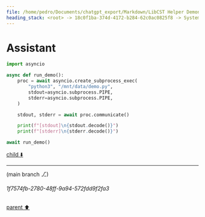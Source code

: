 ```yaml
---
file: /home/pedro/Documents/chatgpt_export/Markdown/LibCST Helper Demonstration.md
heading_stack: <root> -> 18c0f1ba-374d-4172-b284-62c0ac0825f8 -> System -> 28b397c4-d269-4da8-98b4-b7dd276704c0 -> System -> aaa2665f-1e84-4cfd-921d-9a9e022a20dd -> User -> 64222186-7076-4ab1-ac82-a592c46aaf7d -> Assistant -> 0722e61c-10d6-4ddc-8d65-2687e32de790 -> Tool -> eaadfc85-96ad-46b5-890b-9577e8be73ea -> Assistant -> ab2d4700-7b84-4859-b220-f4e5454f730c -> Assistant -> 977264ba-ab27-46ce-828a-8f286e18f2f2 -> Tool -> 1d0d6ff0-c483-49c7-a6d8-5f49f5690cd0 -> Assistant -> b20ee073-a977-4047-ae51-666485745387 -> Assistant -> a0c81de4-0f77-4c57-b61c-4c213824def5 -> Tool -> cffbf75d-737c-40a6-8552-538f2d18a984 -> Assistant -> c40d6097-be50-4173-94ac-45fc87f6089b -> Assistant -> c3a9d57b-390f-4554-b240-97f271752492 -> Tool -> 25c70651-a21d-42c0-81c6-6fc6bdd1a2b6 -> Assistant -> aaa26001-fe0d-47d1-80a8-5546bccf40f5 -> User -> 122a0bdb-60cf-49e8-97de-8056376805ad -> Assistant -> Architecture -> Steps -> aaa22d63-7e3c-4038-ae81-c6da628abe7f -> User -> 6fb29092-adfa-49ef-a8c5-fbc475e168a1 -> Assistant -> 7d7d6e99-4842-46d8-a52f-d71e2f3d7e6b -> Tool -> 82f581f6-38c2-44da-a671-e70cf7bae462 -> Assistant -> aaa22c7e-7317-4a50-9cca-fcfc6c57acb5 -> User -> 640e9df2-372c-428c-aacb-af03ae802638 -> Assistant -> 60653f00-3541-49d1-82c1-a9eb3f5b667a -> Tool -> 006cbbe3-77a2-4072-94f3-f4cb643605fa -> Assistant -> 97388ae7-f3a7-49ad-be0a-4cec2faedfa8 -> Assistant -> aaa2f55c-57c9-4dc3-a910-623965400b88 -> User -> 7d1a20d5-e084-41d1-890f-331abd0b26eb -> Assistant -> 0c40e6f8-100e-44c9-b62a-ac85f8d426d6 -> Tool -> 17772f25-568a-43bc-a834-13a596a38837 -> Assistant -> 85817d38-9c91-4bbe-ad14-64f29b333dbd -> Assistant -> d5864175-67b9-49d7-9d65-3eb6a4a9d563 -> Tool -> 46e18970-6031-4682-9dd1-9402004cc8c6 -> Assistant -> 6f9fb546-1f45-40a4-9a91-7e4d8aa988de -> Assistant -> ea8206e7-1975-4619-a755-32cfbb5f002d -> Tool -> 943dae8b-997f-41ff-b5b7-b0ee8bb41213 -> Assistant -> 83ef2838-1788-49af-adb6-96a4b9e0c5ff -> Assistant -> 68004ece-c8f0-4aed-a7c7-ac97b88b2070 -> Tool -> 4f32fb32-9b65-49be-aa97-97379bf0d270 -> Assistant -> 877f7de8-009d-40b0-ac24-7c9229a829dd -> Assistant -> 0b9a6b59-011f-4c94-96a5-62b57429d91c -> Tool -> 8ba0c8d9-9055-48c1-b2fb-be14b9e86d98 -> Assistant -> 620f1811-2c21-4fe2-903b-0714f30bdcb0 -> Assistant -> 87398c72-7f83-41ea-8add-5942cc4a5b3f -> Tool -> 3bf63e94-2201-4ad3-ab06-28b0aee92b98 -> Assistant -> aaa27cfb-347a-4cb5-aa55-aacc9c15a5c5 -> User -> cfe67c45-839e-4cdb-a683-979853f35175 -> Assistant -> 0b80a9b8-90ca-47c9-bc68-70ea639464a4 -> Assistant -> aaa21714-1b65-49e6-b50b-de61f87d9d90 -> User -> a976eb9e-792f-4e54-aefe-e10a64ce3aa2 -> Assistant -> aaa23549-5d11-4cb6-b2d7-b91b56aa57c9 -> User -> 1598d8b2-5788-43eb-9eea-b68e34cb2af7 -> Assistant -> d16c379a-d6ed-4f57-a944-8ccbcb178ee0 -> Tool -> bef5c725-d101-46ec-9403-c878cc4b35d8 -> Assistant -> 0a74db13-baf0-4b02-b804-883055660e09 -> Assistant -> 56588086-ff6f-475e-b9b3-ed9b673300bb -> Tool -> 669e851b-c8e5-4f95-a48a-cf43b4b14c34 -> Assistant -> 66daa30c-34fd-4da2-8910-9806fe89c2dd -> Assistant -> 4dcdd744-3130-4183-a168-924c1a801e5a -> Tool -> 81f63f63-b38d-4724-a908-a3962ec47e6c -> Assistant -> aaa208d0-9e0a-4ad3-82ea-546cfa2829b6 -> User -> 8bd0061e-cee4-4998-b6d8-3fe2000a9361 -> Assistant -> 4afaa3fb-bf58-4fdb-8047-66e64c7b8195 -> Tool -> 25f988d4-7754-4940-a837-6049690ed726 -> Assistant -> 416703d5-e579-41fe-9df1-b79a8811a8ef -> Assistant -> 0d31e8f0-d966-4ff3-b49a-3e6984369b41 -> Tool -> b6856b1b-bcfb-4170-9129-60e5afe36a0e -> Assistant -> 9fe16514-ad0b-4115-a1a5-321a8baf9f10 -> Assistant -> 8c938141-c6ea-4098-ba0d-d435ae797d13 -> Tool -> 96fa06aa-7c96-4482-92e4-d8a6cabed49d -> Assistant -> aaa2e26f-61e2-4262-a479-0a5ca011bf56 -> User -> d1ba601a-3e47-4169-a580-00b425cfab7f -> Assistant -> f990aab5-c7e9-4cd1-9a57-717e59788c2d -> Tool -> 67b2eba7-7b7e-44a2-9e85-6f0138dbcf3b -> Assistant -> 6896299d-5736-4567-8dca-e30bc69ac5d9 -> Assistant -> 1bbba134-717c-462c-af62-914109706c20 -> Tool -> 2d3032fd-5d5d-41f5-a187-b1c4add8706b -> Assistant -> 6a8ef92f-ad42-49a0-836f-803cb2cb2c0e -> Assistant -> 58f09552-2b82-4b41-930d-7d1b219ff1f7 -> Tool -> ca488799-8627-4de9-9724-720f3b478228 -> Assistant -> aaa2a4af-d806-4bcf-b3dd-0bb1a5c94071 -> User -> 55b207e6-51c6-4cd8-b330-eb1331b8b109 -> Assistant -> 6b939d0a-40fe-4ace-bf74-df2917b671c9 -> Tool -> 4f3e1cfe-1ff5-4225-90c5-3ee6cfb69643 -> Assistant -> aaa2716a-0447-4f86-9750-6bf5a375204c -> User -> 5626ddce-5591-49ec-bf81-a709d35ea460 -> Assistant -> 9825d167-2b22-41ed-a2cb-f5f2dfc60ded -> Tool -> 0f6fcfa4-ebdf-4e58-a1a2-60ce5856e1e2 -> Assistant -> 65523aa3-f3ed-45a3-bd00-572f100e4a13 -> Assistant -> 7e5b679b-f401-414f-8256-27bc8009ad06 -> Tool -> 5ed95c2e-ad8e-4987-9eff-3fe415d8fa4d -> Assistant -> eb806e68-598e-4645-b6e2-133e0d1c1f20 -> Assistant -> 659ab410-cbf9-4a9e-a05e-9216fb92d393 -> Tool -> db60d82a-9dc6-4c60-9b5d-6c4a83107347 -> Assistant -> aaa2dbc4-aea8-43e7-b083-3d25c6349b74 -> User -> 6347dd80-1a97-4b3e-8cf6-2a8e23393f19 -> Assistant -> c7cf0870-c6c9-4f44-bbe1-577edb0de6ce -> Tool -> 1fdf00bd-9b2e-4731-bfa3-105937446271 -> Assistant -> 052ca1bf-e75e-4e42-a798-350571440229 -> Tool -> e6bdeac6-ffbb-4937-83e4-19dcee60759c -> Assistant -> 36b98e8a-03b5-4b89-9f2e-95372b86c8ae -> Assistant -> 49d95940-e3ea-430e-877c-52fd98f45307 -> Tool -> c5fdd6af-52b8-4f7f-92ab-306ab11e85d7 -> Assistant -> fc2bf479-6ade-41e5-be88-731a1e4fd0c9 -> Assistant -> 35b3c083-d4ad-4788-97c0-5b0e7fb3afe4 -> Tool -> 57ee994b-8229-49ee-b3ee-310cddc53ee6 -> Assistant -> 1a415ad7-ecb8-457f-956d-fbb55f86fb77 -> Tool -> 9178ecf8-05d2-48fd-8606-66d5fa79f504 -> Assistant -> aaa24bbe-c454-4542-b0ad-cf68bd7a2570 -> User -> b6f4f5d8-065a-4796-a358-2b77397b0f71 -> Assistant -> 8e53bfae-652a-4ce0-a83f-2e3986dd48e5 -> Tool -> 51a8b36e-8c64-4ebc-b4e8-3b916600f78e -> Assistant -> dad0f1d0-13ad-45e9-92f5-2fc737dd711c -> Assistant -> d6c367f0-4b0b-42ea-9540-67885fee5761 -> Tool -> f0005044-df06-4e77-b42d-e9361d0fc3a5 -> Assistant -> f1da2534-39e8-4a21-9ea8-b4e186d5cefa -> Assistant -> 840a031f-ea82-40cf-97f6-49621ee496ac -> Tool -> bf0f9d1e-8b3c-4af3-ac0c-ff06a904eab3 -> Assistant -> cfcd447d-3d53-462c-988e-7ec6a8973c1e -> Assistant -> bdce6983-b7ba-4736-85fd-0474ac48a24a -> Tool -> 0c3eb03d-2ae7-4ca9-af8b-8dd4d0122b39 -> Assistant -> b77ec2df-dd2d-4b1c-8608-17d207050f91 -> Assistant -> 4c2959a0-1e3c-4226-a3bc-932e212bd35a -> Tool -> fecbd21f-7022-419c-ae1d-cd9b1557c08b -> Assistant -> 67ce2d9e-e134-4aee-a19d-f586a27eb8d1 -> Assistant -> f637682f-208e-460f-8e8f-1dab60affa36 -> Tool -> 90929513-cbcd-4269-a04e-b298bfdd5b08 -> Assistant -> aaa2ac2d-858d-4252-ae55-387af42a653d -> User -> 9405fda6-e826-44e9-a01a-43c4d8b2b3fd -> Assistant
---
```

# Assistant

```python
import asyncio

async def run_demo():
    proc = await asyncio.create_subprocess_exec(
        "python3", "/mnt/data/demo.py",
        stdout=asyncio.subprocess.PIPE,
        stderr=asyncio.subprocess.PIPE,
    )

    stdout, stderr = await proc.communicate()

    print(f"[stdout]\n{stdout.decode()}")
    print(f"[stderr]\n{stderr.decode()}")

await run_demo()
```

[child ⬇️](#1f7574fb-2780-48ff-9a94-572fdd9f2fa3)

---

(main branch ⎇)
###### 1f7574fb-2780-48ff-9a94-572fdd9f2fa3
[parent ⬆️](#9405fda6-e826-44e9-a01a-43c4d8b2b3fd)
